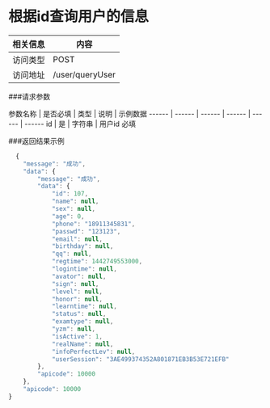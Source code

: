 

# 根据id查询用户的信息
 相关信息 | 内容
 ------ | ------
 访问类型 | POST
 访问地址 | /user/queryUser

###请求参数

 参数名称 | 是否必填 | 类型 | 说明 | 示例数据
 ------ | ------ | ------ | ------ | ------ | ------
 id | 是 | 字符串 | 用户id 必填

###返回结果示例

```javascript
  {
    "message": "成功",
    "data": {
        "message": "成功",
        "data": {
            "id": 107,
            "name": null,
            "sex": null,
            "age": 0,
            "phone": "18911345831",
            "passwd": "123123",
            "email": null,
            "birthday": null,
            "qq": null,
            "regtime": 1442749553000,
            "logintime": null,
            "avator": null,
            "sign": null,
            "level": null,
            "honor": null,
            "learntime": null,
            "status": null,
            "examtype": null,
            "yzm": null,
            "isActive": 1,
            "realName": null,
            "infoPerfectLev": null,
            "userSession": "3AE499374352A801871EB3B53E721EFB"
        },
        "apicode": 10000
    },
    "apicode": 10000
}



```
